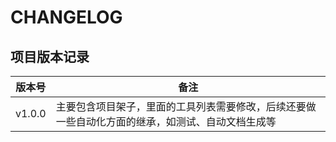 # CHANGELOG

## 项目版本记录

| 版本号 | 备注                                                                                             |
| ------ | ------------------------------------------------------------------------------------------------ |
| v1.0.0 | 主要包含项目架子，里面的工具列表需要修改，后续还要做一些自动化方面的继承，如测试、自动文档生成等 |
